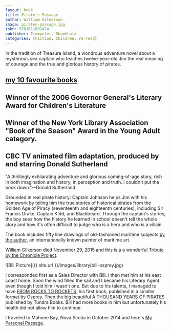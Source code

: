 ```yaml
---
layout: book
title: Pirate's Passage
author: William Gilkerson
image: pirates-passage.jpg
isbn: 9781611802474
publisher: Trumpeter, Shambhala
categories: [Fiction, Children, re·read]
---
```

In the tradition of Treasure Island, a wondrous adventure novel about a mysterious sea captain who teaches twelve-year-old Jim the real meaning of courage and the true and glorious history of pirates.

## [my 10 favourite books](http://www.nytimes.com/2016/04/29/t-magazine/my-10-favorite-booksalan-cumming.html?_r=0)

## Winner of the 2006 Governor General's Literary Award for Children's Literature

## Winner of the New York Library Association "Book of the Season" Award in the Young Adult category.

## CBC TV animated film adaptation, produced by and starring Donald Sutherland

"A thrillingly exhilarating adventure and glorious coming-of-age story, rich in both imagination and history, in perception and truth. I couldn't put the book down."--Donald Sutherland

Grounded in real pirate history: Captain Johnson helps Jim with his homework by telling him the true stories of historical pirates from the Golden Age of Piracy (seventeenth and eighteenth centuries), including Sir Francis Drake, Captain Kidd, and Blackbeard. Through the captain's stories, the boy sees how the history he learned in school doesn't tell the whole story and how it's often difficult to judge who is a hero and who is a villain.

The book includes fifty line drawings of old-fashioned maritime subjects [by the author](http://www.gilkersonart.com/), an internationally known painter of maritime art.

William Gilkerson died November 29, 2015 and this is a a wonderful [Tribute by the Chronicle Project](https://www.chronicleproject.com/stories_554.html).

![Bill Picture]({{ site.url }}/images/library/bill-osprey.jpg)

I corresponded first as a Sales Director with Bill. I then met him at his east coast home. Soon the wind filled the sail and I became his Literary Agent even though I told him I wasn't one. But due to his talents, I managed to have [FROM ROCKS TO ROCKETS](https://www.amazon.ca/Rocks-Rockets-humorous-history-warfare/dp/184603423X), his first book, published in a smaller format by Osprey. Then the big beautiful [A THOUSAND YEARS OF PIRATES](https://www.amazon.ca/Thousand-Years-Pirates-William-Gilkerson/dp/0887769241/ref=sr_1_1?ie=UTF8&qid=1476121629&sr=8-1&keywords=a+thousand+years+of+pirates) published by Tundra Books. Bill had more books in him but unfortunately his health did not allow him to continue. 

I traveled to Mahone Bay, Nova Scotia in October 2014 and here's [My Personal Passage](http://www.travelpod.com/travel-blog/jsquaredink/3/tpod.html).
